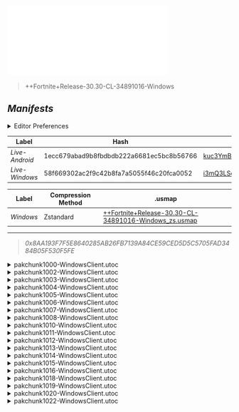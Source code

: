 <a href="#manifests">
  <img style="pointer-events: none" src="https://raw.githubusercontent.com/Tectors/fn-archive/master/.github/source/dependents/gen.30.30.svg" width="360" height="155"\>
</a>

 >  
  
  > ++Fortnite+Release-30.30-CL-34891016-Windows

## *Manifests*
<details>
  <summary>Editor Preferences</summary>

 > 
    ((Value="0x386A97D80B873437CD3B589A80483A7F03ABDC86F4B3CFF988E04B9C3734BD21",Guid="0A6F8755332638E42FC052470B3BD065"),(Value="0xBA45BE10200197CB2FF6A15476972476A5BA211B1900F9CF1164AEE9BB1B098B",Guid="1EFA43A2FEDB492EA32BB6AF50E8B0CA"),(Value="0x5B84403F8FE6133685DD14C256E7FAF1A822D6025A8B203B199D60FC00A467E1",Guid="202E50F5991EBFA0EEC41A2029847D41"),(Value="0x22816566AD592BC67FAB52C7CCDC51BA3A2FD1BC67D6BE664725BA52D366CC5D",Guid="2764E12E58C474C6AC7F5035A80A78A2"),(Value="0xEC7C42321E3AC08FF39FF309895DA2393A1B97ACEA90473B398284096F85C8D6",Guid="467EBA8364CE2AA18ADFBF79DB7BE920"),(Value="0xD5634820B60C3B8882A36AA48CFEBC20AC5D08934B8DFD43F7CCB729EFDCF46C",Guid="47F6751F0EE3E8716C1B9DBC9796AAE7"),(Value="0xB040794937BAD48466E1FBA8D808BC188AF019851BB09AB43501371AA3CDC8DB",Guid="6024CDC6A7AD11D34A4357B928F4C340"),(Value="0xCE86C824E9D70CB9253EE401373A2A43200748700957C4691D5BC3EDDC4F15A0",Guid="615ABCE79E307A611C31DAB9B5877EA9"),(Value="0xD949B37437A997C368A3E2C05A4B7F8BB6DEF90BC94C8B2EB2A0D166CC7C37D2",Guid="738B025296E10AD69AE5FDA250CE65FF"),(Value="0x0A46508EA815DAB4BE5307FFD344DB37EA3BE049301E639D8635B144B2DB02A6",Guid="73D899AB236474741E0B023F2B00FD88"),(Value="0x7720668020BB4E5782D668D412780E265E5A9B3E8E073771FF07A38AFD8CAD97",Guid="8E00C7A2A21FA7B4E700B07C507A41BE"),(Value="0x92AA23A0C2659060D222818E5F832DCA28C0A27984491AEF875A5D098A5A776E",Guid="A871664A8BB4DC1C1CCF27F042ACA0A2"),(Value="0xFE08E444D01584CB169613E45FAD4BCC090A14CA9D3F273D9CD1A0BBE6A11DDF",Guid="AB2F922860753269B1C2335CE5C0DD5D"),(Value="0x3AEBD45DDC3B81385A513A0A3C252DEA564125F3A0298812F3E7F32FD7196795",Guid="BA02A6A5604CB94ED9B9D7A197670870"),(Value="0x8774BAB1B671304759FC9526575093B1B1E06035C1118107FBD507D8AC8AB74D",Guid="CB64FB9BB49C7D49609F8594DE9AD1FE"),(Value="0x79ABB1B8D70274025B3261477C483BD890A2FAD623FB76A3BE1C92E29CCF018F",Guid="E047757EE42F321629ACB70579AFFE3B"),(Value="0x6C0DA140BF12969849B4A6E63C110C47D943BBEF045781C59C86FED9770D36C5",Guid="E8555D6A18160009C6FE750CDADD8BFF"),(Value="0x4E9974AFC1F2E9CBA4BF3719543A05331640E6C15939EB9C93824434E7E62C84",Guid="EA894BE3D14E66D4D1D86D9AE2EE9514"),(Value="0xD0598BD058941D1E474C282A9C1FF9D842DBAB9AC089A4493D1F36ED2C0EB105",Guid="F7591219D2C7DE5F225F0DCF06F27FE9"))
</details>

| Label | Hash | Route |
| - | - | - |
| *Live-Android* | 1ecc679abad9b8fbdbdb222a6681ec5bc8b56766 | [kuc3YmBnyzw_r1hQDU-LIsgaNfAVPw](https://github.com/Tectors/fn-archive/blob/master/manifests/kuc3YmBnyzw_r1hQDU-LIsgaNfAVPw.manifest) |
| *Live-Windows* | 58f669302ac2f9c42b8fa7a5055f46c20fca0052 | [i3mQ3LSo6mx1PVWv_0WHolGzWqGpzg](https://github.com/Tectors/fn-archive/blob/master/manifests/i3mQ3LSo6mx1PVWv_0WHolGzWqGpzg.manifest) |


| Label | Compression Method | .usmap |
| - | - | - |
| *Windows* | Zstandard | [++Fortnite+Release-30.30-CL-34891016-Windows_zs.usmap](https://github.com/Tectors/fn-archive/blob/master/manifests/mappings/++Fortnite+Release-30.30-CL-34891016-Windows_zs.usmap) |

---

> *0x8AA193F7F5E8640285AB26FB7139A84CE59CED5D5C5705FAD3484B05F530F5FE*

<details>
  <summary>pakchunk1000-WindowsClient.utoc</summary>

 > 
    0x386A97D80B873437CD3B589A80483A7F03ABDC86F4B3CFF988E04B9C3734BD21
    KEYCHAIN: 0A6F8755332638E42FC052470B3BD065:OGqX2AuHNDfNO1iagEg6fwOr3Ib0s8/5iOBLnDc0vSE=

  <img src="https://raw.githubusercontent.com/Tectors/fn-archive/master/.github/source/dependents/referred/Character_RareDelightSail.svg" width="100"> <img src="https://raw.githubusercontent.com/Tectors/fn-archive/master/.github/source/dependents/referred/Backpack_RareDelight.svg" width="100"> 
</details>

<details>
  <summary>pakchunk1002-WindowsClient.utoc</summary>

 > 
    0xBA45BE10200197CB2FF6A15476972476A5BA211B1900F9CF1164AEE9BB1B098B
    KEYCHAIN: 1EFA43A2FEDB492EA32BB6AF50E8B0CA:ukW+ECABl8sv9qFUdpckdqW6IRsZAPnPEWSu6bsbCYs=

  <img src="https://raw.githubusercontent.com/Tectors/fn-archive/master/.github/source/dependents/referred/Pickaxe_AccentWall.svg" width="100"> <img src="https://raw.githubusercontent.com/Tectors/fn-archive/master/.github/source/dependents/referred/EID_AccentWall.svg" width="100"> <img src="https://raw.githubusercontent.com/Tectors/fn-archive/master/.github/source/dependents/referred/Backpack_AccentWall.svg" width="100"> 
</details>

<details>
  <summary>pakchunk1003-WindowsClient.utoc</summary>

 > 
    0x5B84403F8FE6133685DD14C256E7FAF1A822D6025A8B203B199D60FC00A467E1
    KEYCHAIN: 202E50F5991EBFA0EEC41A2029847D41:W4RAP4/mEzaF3RTCVuf68agi1gJaiyA7GZ1g/ACkZ+E=

  </details>

<details>
  <summary>pakchunk1004-WindowsClient.utoc</summary>

 > 
    0x22816566AD592BC67FAB52C7CCDC51BA3A2FD1BC67D6BE664725BA52D366CC5D
    KEYCHAIN: 2764E12E58C474C6AC7F5035A80A78A2:IoFlZq1ZK8Z/q1LHzNxRujov0bxn1r5mRyW6UtNmzF0=

  <img src="https://raw.githubusercontent.com/Tectors/fn-archive/master/.github/source/dependents/referred/EID_mesmerize.svg" width="100"> 
</details>

<details>
  <summary>pakchunk1005-WindowsClient.utoc</summary>

 > 
    0xEC7C42321E3AC08FF39FF309895DA2393A1B97ACEA90473B398284096F85C8D6
    KEYCHAIN: 467EBA8364CE2AA18ADFBF79DB7BE920:7HxCMh46wI/zn/MJiV2iOTobl6zqkEc7OYKECW+FyNY=

  <img src="https://raw.githubusercontent.com/Tectors/fn-archive/master/.github/source/dependents/referred/Pickaxe_StoneLion.svg" width="100"> <img src="https://raw.githubusercontent.com/Tectors/fn-archive/master/.github/source/dependents/referred/Backpack_StoneLion.svg" width="100"> 
</details>

<details>
  <summary>pakchunk1006-WindowsClient.utoc</summary>

 > 
    0xD5634820B60C3B8882A36AA48CFEBC20AC5D08934B8DFD43F7CCB729EFDCF46C
    KEYCHAIN: 47F6751F0EE3E8716C1B9DBC9796AAE7:1WNIILYMO4iCo2qkjP68IKxdCJNLjf1D98y3Ke/c9Gw=

  <img src="https://raw.githubusercontent.com/Tectors/fn-archive/master/.github/source/dependents/referred/EID_Reverie.svg" width="100"> 
</details>

<details>
  <summary>pakchunk1007-WindowsClient.utoc</summary>

 > 
    0xB040794937BAD48466E1FBA8D808BC188AF019851BB09AB43501371AA3CDC8DB
    KEYCHAIN: 6024CDC6A7AD11D34A4357B928F4C340:sEB5STe61IRm4fuo2Ai8GIrwGYUbsJq0NQE3GqPNyNs=

  <img src="https://raw.githubusercontent.com/Tectors/fn-archive/master/.github/source/dependents/referred/EID_Depart.svg" width="100"> 
</details>

<details>
  <summary>pakchunk1008-WindowsClient.utoc</summary>

 > 
    0xCE86C824E9D70CB9253EE401373A2A43200748700957C4691D5BC3EDDC4F15A0
    KEYCHAIN: 615ABCE79E307A611C31DAB9B5877EA9:zobIJOnXDLklPuQBNzoqQyAHSHAJV8RpHVvD7dxPFaA=

  <img src="https://raw.githubusercontent.com/Tectors/fn-archive/master/.github/source/dependents/referred/EID_Sublime.svg" width="100"> 
</details>

<details>
  <summary>pakchunk1010-WindowsClient.utoc</summary>

 > 
    0xD949B37437A997C368A3E2C05A4B7F8BB6DEF90BC94C8B2EB2A0D166CC7C37D2
    KEYCHAIN: 738B025296E10AD69AE5FDA250CE65FF:2UmzdDepl8Noo+LAWkt/i7be+QvJTIsusqDRZsx8N9I=

  <img src="https://raw.githubusercontent.com/Tectors/fn-archive/master/.github/source/dependents/referred/EID_Outburst.svg" width="100"> 
</details>

<details>
  <summary>pakchunk1011-WindowsClient.utoc</summary>

 > 
    0x0A46508EA815DAB4BE5307FFD344DB37EA3BE049301E639D8635B144B2DB02A6
    KEYCHAIN: 73D899AB236474741E0B023F2B00FD88:CkZQjqgV2rS+Uwf/00TbN+o74EkwHmOdhjWxRLLbAqY=

  <img src="https://raw.githubusercontent.com/Tectors/fn-archive/master/.github/source/dependents/referred/Wrap_HydroBottle.svg" width="100"> <img src="https://raw.githubusercontent.com/Tectors/fn-archive/master/.github/source/dependents/referred/Pickaxe_HydroBottle.svg" width="100"> <img src="https://raw.githubusercontent.com/Tectors/fn-archive/master/.github/source/dependents/referred/Character_HydroBottle.svg" width="100"> <img src="https://raw.githubusercontent.com/Tectors/fn-archive/master/.github/source/dependents/referred/Backpack_HydroBottle.svg" width="100"> 
</details>

<details>
  <summary>pakchunk1012-WindowsClient.utoc</summary>

 > 
    0x7720668020BB4E5782D668D412780E265E5A9B3E8E073771FF07A38AFD8CAD97
    KEYCHAIN: 8E00C7A2A21FA7B4E700B07C507A41BE:dyBmgCC7TleC1mjUEngOJl5amz6OBzdx/wejiv2MrZc=

  <img src="https://raw.githubusercontent.com/Tectors/fn-archive/master/.github/source/dependents/referred/Pickaxe_DomeRoof.svg" width="100"> 
</details>

<details>
  <summary>pakchunk1013-WindowsClient.utoc</summary>

 > 
    0x92AA23A0C2659060D222818E5F832DCA28C0A27984491AEF875A5D098A5A776E
    KEYCHAIN: A871664A8BB4DC1C1CCF27F042ACA0A2:kqojoMJlkGDSIoGOX4MtyijAonmESRrvh1pdCYpad24=

  </details>

<details>
  <summary>pakchunk1014-WindowsClient.utoc</summary>

 > 
    0xFE08E444D01584CB169613E45FAD4BCC090A14CA9D3F273D9CD1A0BBE6A11DDF
    KEYCHAIN: AB2F922860753269B1C2335CE5C0DD5D:/gjkRNAVhMsWlhPkX61LzAkKFMqdPyc9nNGgu+ahHd8=

  <img src="https://raw.githubusercontent.com/Tectors/fn-archive/master/.github/source/dependents/referred/EID_Melody.svg" width="100"> 
</details>

<details>
  <summary>pakchunk1015-WindowsClient.utoc</summary>

 > 
    0x3AEBD45DDC3B81385A513A0A3C252DEA564125F3A0298812F3E7F32FD7196795
    KEYCHAIN: BA02A6A5604CB94ED9B9D7A197670870:OuvUXdw7gThaUToKPCUt6lZBJfOgKYgS8+fzL9cZZ5U=

  <img src="https://raw.githubusercontent.com/Tectors/fn-archive/master/.github/source/dependents/referred/EID_Incantation.svg" width="100"> <img src="https://raw.githubusercontent.com/Tectors/fn-archive/master/.github/source/dependents/referred/Character_BraveBuildSuper.svg" width="100"> 
</details>

<details>
  <summary>pakchunk1016-WindowsClient.utoc</summary>

 > 
    0x8774BAB1B671304759FC9526575093B1B1E06035C1118107FBD507D8AC8AB74D
    KEYCHAIN: CB64FB9BB49C7D49609F8594DE9AD1FE:h3S6sbZxMEdZ/JUmV1CTsbHgYDXBEYEH+9UH2KyKt00=

  <img src="https://raw.githubusercontent.com/Tectors/fn-archive/master/.github/source/dependents/referred/EID_Bewilder.svg" width="100"> 
</details>

<details>
  <summary>pakchunk1018-WindowsClient.utoc</summary>

 > 
    0x79ABB1B8D70274025B3261477C483BD890A2FAD623FB76A3BE1C92E29CCF018F
    KEYCHAIN: E047757EE42F321629ACB70579AFFE3B:eauxuNcCdAJbMmFHfEg72JCi+tYj+3ajvhyS4pzPAY8=

  <img src="https://raw.githubusercontent.com/Tectors/fn-archive/master/.github/source/dependents/referred/EID_Stumble.svg" width="100"> 
</details>

<details>
  <summary>pakchunk1019-WindowsClient.utoc</summary>

 > 
    0x6C0DA140BF12969849B4A6E63C110C47D943BBEF045781C59C86FED9770D36C5
    KEYCHAIN: E8555D6A18160009C6FE750CDADD8BFF:bA2hQL8SlphJtKbmPBEMR9lDu+8EV4HFnIb+2XcNNsU=

  <img src="https://raw.githubusercontent.com/Tectors/fn-archive/master/.github/source/dependents/referred/Wrap_WeaveHarbor.svg" width="100"> <img src="https://raw.githubusercontent.com/Tectors/fn-archive/master/.github/source/dependents/referred/Spray_WeaveHarbor.svg" width="100"> <img src="https://raw.githubusercontent.com/Tectors/fn-archive/master/.github/source/dependents/referred/Pickaxe_WeaveHarbor.svg" width="100"> <img src="https://raw.githubusercontent.com/Tectors/fn-archive/master/.github/source/dependents/referred/MusicPack_212_WeaveHarbor.svg" width="100"> 
</details>

<details>
  <summary>pakchunk1020-WindowsClient.utoc</summary>

 > 
    0x4E9974AFC1F2E9CBA4BF3719543A05331640E6C15939EB9C93824434E7E62C84
    KEYCHAIN: EA894BE3D14E66D4D1D86D9AE2EE9514:Tpl0r8Hy6cukvzcZVDoFMxZA5sFZOeuck4JENOfmLIQ=

  <img src="https://raw.githubusercontent.com/Tectors/fn-archive/master/.github/source/dependents/referred/EID_Vacant.svg" width="100"> 
</details>

<details>
  <summary>pakchunk1022-WindowsClient.utoc</summary>

 > 
    0xD0598BD058941D1E474C282A9C1FF9D842DBAB9AC089A4493D1F36ED2C0EB105
    KEYCHAIN: F7591219D2C7DE5F225F0DCF06F27FE9:0FmL0FiUHR5HTCgqnB/52ELbq5rAiaRJPR827SwOsQU=

  <img src="https://raw.githubusercontent.com/Tectors/fn-archive/master/.github/source/dependents/referred/EID_Inspect.svg" width="100"> 
</details>


